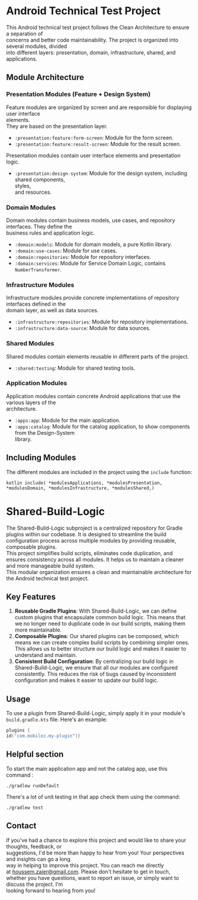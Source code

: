 
# Android Technical Test Project

This Android technical test project follows the Clean Architecture to ensure a separation of      
concerns and better code maintainability. The project is organized into several modules, divided      
into different layers: presentation, domain, infrastructure, shared, and applications.

## Module Architecture

### Presentation  Modules (Feature + Design System)

Feature modules are organized by screen and are responsible for displaying user interface  
elements.      
They are based on the presentation layer.

- `:presentation:feature:form-screen`: Module for the form screen.
- `:presentation:feature:result-screen`: Module for the result screen.

Presentation modules contain user interface elements and presentation logic.

- `:presentation:design-system`: Module for the design system, including shared components,  
  styles,      
  and resources.

### Domain Modules

Domain modules contain business models, use cases, and repository interfaces. They define the      
business rules and application logic.

- `:domain:models`: Module for domain models, a pure Kotlin library.
- `:domain:use-cases`: Module for use cases.
- `:domain:repositories`: Module for repository interfaces.
- `:domain:services`: Module for Service Domain Logic, contains `NumberTransformer`.

### Infrastructure Modules

Infrastructure modules provide concrete implementations of repository interfaces defined in the      
domain layer, as well as data sources.

- `:infrastructure:repositories`: Module for repository implementations.
- `:infrastructure:data-source`: Module for data sources.

### Shared Modules

Shared modules contain elements reusable in different parts of the project.

- `:shared:testing`: Module for shared testing tools.

### Application Modules

Application modules contain concrete Android applications that use the various layers of the      
architecture.

- `:apps:app`: Module for the main application.
- `:apps:catalog`: Module for the catalog application, to show components from the Design-System  
  library.

## Including Modules

The different modules are included in the project using the `include` function:

```kotlin include( *modulesApplications, *modulesPresentation, *modulesDomain, *modulesInfrastructure, *modulesShared,) ```
# Shared-Build-Logic
The Shared-Build-Logic subproject is a centralized repository for Gradle plugins within our codebase. It is designed to streamline the build configuration process across multiple modules by providing reusable, composable plugins.    
This project simplifies build scripts, eliminates code duplication, and ensures consistency across all modules. It helps us to maintain a cleaner and more manageable build system.    
This modular organization ensures a clean and maintainable architecture for the Android technical test project.

## Key Features
1. **Reusable Gradle Plugins**: With Shared-Build-Logic, we can define custom plugins that encapsulate common build logic. This means that we no longer need to duplicate code in our build scripts, making them more maintainable.
2. **Composable Plugins**: Our shared plugins can be composed, which means we can create complex build scripts by combining simpler ones. This allows us to better structure our build logic and makes it easier to understand and maintain.
3. **Consistent Build Configuration**: By centralizing our build logic in Shared-Build-Logic, we ensure that all our modules are configured consistently. This reduces the risk of bugs caused by inconsistent configuration and makes it easier to update our build logic.
## Usage
To use a plugin from Shared-Build-Logic, simply apply it in your module's `build.gradle.kts` file. Here's an example:
 ```kotlin
plugins {    
id("com.mobilez.my-plugin")}
```  
  
## Helpful section  
  
To start the main application app and not the catalog app, use this command :  
  
```  
./gradlew runDefault  
```  

There's a lot of unit testing in that app check them using the command:  

```
./gradlew test
```

## Contact
If you've had a chance to explore this project and would like to share your thoughts, feedback, or  
suggestions, I'd be more than happy to hear from you! Your perspectives and insights can go a long  
way in helping to improve this project. You can reach me directly  
at [houssem.zaier@gmail.com](mailto:houssem.zaier@gmail.com). Please don't hesitate to get in touch,  
whether you have questions, want to report an issue, or simply want to discuss the project. I'm  
looking forward to hearing from you!
